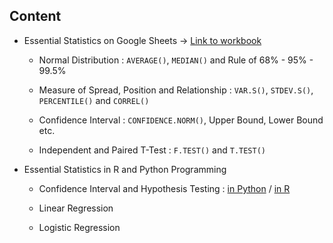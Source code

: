 
## Content

- Essential Statistics on Google Sheets -> [Link to workbook](https://docs.google.com/spreadsheets/d/17SnUwPgfZPMc0dHWBGfWn5jTZPA_KThz-ufv4ceZ4UU/edit?usp=sharing)

  - Normal Distribution : `AVERAGE()`, `MEDIAN()` and Rule of 68% - 95% - 99.5%
    
  - Measure of Spread, Position and Relationship : `VAR.S()`, `STDEV.S()`, `PERCENTILE()` and `CORREL()`
    
  - Confidence Interval : `CONFIDENCE.NORM()`, Upper Bound, Lower Bound etc.
    
  - Independent and Paired T-Test : `F.TEST()` and `T.TEST()`
 
- Essential Statistics in R and Python Programming
  
  - Confidence Interval and Hypothesis Testing :  [in Python](https://github.com/pakbung2000/DS-Bootcamp-BATCH09/blob/main/06%20-%20Essential%20Statistics/estimation_hypotest.py) /
    [in R](https://github.com/pakbung2000/DS-Bootcamp-BATCH09/blob/main/06%20-%20Essential%20Statistics/estimation_hypotest.r)
    
  - Linear Regression
    
  - Logistic Regression
